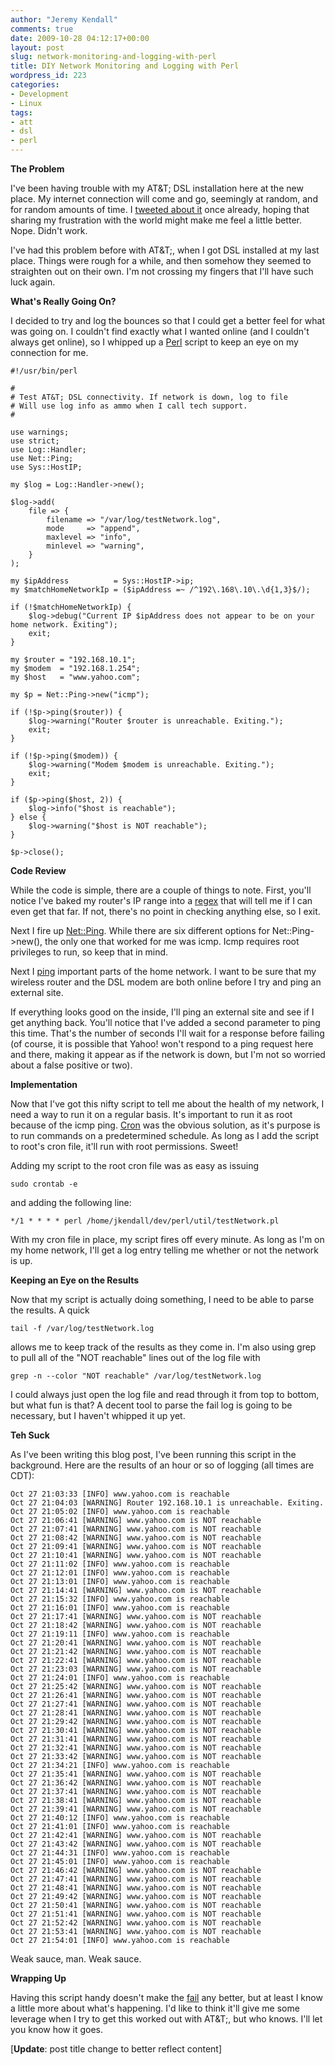 ```yaml
---
author: "Jeremy Kendall"
comments: true
date: 2009-10-28 04:12:17+00:00
layout: post
slug: network-monitoring-and-logging-with-perl
title: DIY Network Monitoring and Logging with Perl
wordpress_id: 223
categories:
- Development
- Linux
tags:
- att
- dsl
- perl
---
```


**The Problem**

I've been having trouble with my AT&T; DSL installation here at the new place.  My internet connection will come and go, seemingly at random, and for random amounts of time.  I [tweeted about it](http://twitter.com/JeremyKendall/status/5193232511) once already, hoping that sharing my frustration with the world might make me feel a little better.  Nope.  Didn't work.

I've had this problem before with AT&T;, when I got DSL installed at my last place.  Things were rough for a while, and then somehow they seemed to straighten out on their own.  I'm not crossing my fingers that I'll have such luck again.

**What's Really Going On?**

I decided to try and log the bounces so that I could get a better feel for what was going on.  I couldn't find exactly what I wanted online (and I couldn't always get online), so I whipped up a [Perl](http://en.wikipedia.org/wiki/Perl) script to keep an eye on my connection for me.


    
    
    #!/usr/bin/perl
    
    #
    # Test AT&T; DSL connectivity. If network is down, log to file
    # Will use log info as ammo when I call tech support.
    #
    
    use warnings;
    use strict;
    use Log::Handler;
    use Net::Ping;
    use Sys::HostIP;
    
    my $log = Log::Handler->new();
    
    $log->add(
        file => {
            filename => "/var/log/testNetwork.log",
            mode     => "append",
            maxlevel => "info",
            minlevel => "warning",
        }
    );
    
    my $ipAddress          = Sys::HostIP->ip; 
    my $matchHomeNetworkIp = ($ipAddress =~ /^192\.168\.10\.\d{1,3}$/);
    
    if (!$matchHomeNetworkIp) {
        $log->debug("Current IP $ipAddress does not appear to be on your home network. Exiting");
        exit;
    }
    
    my $router = "192.168.10.1";
    my $modem  = "192.168.1.254";
    my $host   = "www.yahoo.com";
    
    my $p = Net::Ping->new("icmp");
    
    if (!$p->ping($router)) {
        $log->warning("Router $router is unreachable. Exiting.");
        exit;
    }
    
    if (!$p->ping($modem)) {
        $log->warning("Modem $modem is unreachable. Exiting.");
        exit;
    }
    
    if ($p->ping($host, 2)) {
        $log->info("$host is reachable");
    } else {
        $log->warning("$host is NOT reachable");
    }
    
    $p->close();
    



**Code Review**

While the code is simple, there are a couple of things to note.  First, you'll notice I've baked my router's IP range into a [regex](http://en.wikipedia.org/wiki/Regular_expressions) that will tell me if I can even get that far.  If not, there's no point in checking anything else, so I exit.

Next I fire up [Net::Ping](http://search.cpan.org/~smpeters/Net-Ping-2.36/lib/Net/Ping.pm).  While there are six different options for Net::Ping->new(), the only one that worked for me was icmp.  Icmp requires root privileges to run, so keep that in mind. 

Next I [ping](http://en.wikipedia.org/wiki/Ping) important parts of the home network.  I want to be sure that my wireless router and the DSL modem are both online before I try and ping an external site.

If everything looks good on the inside, I'll ping an external site and see if I get anything back.  You'll notice that I've added a second parameter to ping this time.  That's the number of seconds I'll wait for a response before failing (of course, it is possible that Yahoo! won't respond to a ping request here and there, making it appear as if the network is down, but I'm not so worried about a false positive or two).

**Implementation**

Now that I've got this nifty script to tell me about the health of my network, I need a way to run it on a regular basis.  It's important to run it as root because of the icmp ping.  [Cron](http://en.wikipedia.org/wiki/Cron) was the obvious solution, as it's purpose is to run commands on a predetermined schedule. As long as I add the script to root's cron file, it'll run with root permissions.  Sweet!

Adding my script to the root cron file was as easy as issuing 
    
    sudo crontab -e

and adding the following line:


    
    
    */1 * * * * perl /home/jkendall/dev/perl/util/testNetwork.pl
    



With my cron file in place, my script fires off every minute.  As long as I'm on my home network, I'll get a log entry telling me whether or not the network is up.

**Keeping an Eye on the Results**

Now that my script is actually doing something, I need to be able to parse the results.  A quick 
    
    tail -f /var/log/testNetwork.log

allows me to keep track of the results as they come in.  I'm also using grep to pull all of the "NOT reachable" lines out of the log file with 
    
    grep -n --color "NOT reachable" /var/log/testNetwork.log

 I could always just open the log file and read through it from top to bottom, but what fun is that?  A decent tool to parse the fail log is going to be necessary, but I haven't whipped it up yet. 

**Teh Suck**

As I've been writing this blog post, I've been running this script in the background.  Here are the results of an hour or so of logging (all times are CDT):


    
    
    Oct 27 21:03:33 [INFO] www.yahoo.com is reachable
    Oct 27 21:04:03 [WARNING] Router 192.168.10.1 is unreachable. Exiting.
    Oct 27 21:05:02 [INFO] www.yahoo.com is reachable
    Oct 27 21:06:41 [WARNING] www.yahoo.com is NOT reachable
    Oct 27 21:07:41 [WARNING] www.yahoo.com is NOT reachable
    Oct 27 21:08:42 [WARNING] www.yahoo.com is NOT reachable
    Oct 27 21:09:41 [WARNING] www.yahoo.com is NOT reachable
    Oct 27 21:10:41 [WARNING] www.yahoo.com is NOT reachable
    Oct 27 21:11:02 [INFO] www.yahoo.com is reachable
    Oct 27 21:12:01 [INFO] www.yahoo.com is reachable
    Oct 27 21:13:01 [INFO] www.yahoo.com is reachable
    Oct 27 21:14:41 [WARNING] www.yahoo.com is NOT reachable
    Oct 27 21:15:32 [INFO] www.yahoo.com is reachable
    Oct 27 21:16:01 [INFO] www.yahoo.com is reachable
    Oct 27 21:17:41 [WARNING] www.yahoo.com is NOT reachable
    Oct 27 21:18:42 [WARNING] www.yahoo.com is NOT reachable
    Oct 27 21:19:11 [INFO] www.yahoo.com is reachable
    Oct 27 21:20:41 [WARNING] www.yahoo.com is NOT reachable
    Oct 27 21:21:42 [WARNING] www.yahoo.com is NOT reachable
    Oct 27 21:22:41 [WARNING] www.yahoo.com is NOT reachable
    Oct 27 21:23:03 [WARNING] www.yahoo.com is NOT reachable
    Oct 27 21:24:01 [INFO] www.yahoo.com is reachable
    Oct 27 21:25:42 [WARNING] www.yahoo.com is NOT reachable
    Oct 27 21:26:41 [WARNING] www.yahoo.com is NOT reachable
    Oct 27 21:27:41 [WARNING] www.yahoo.com is NOT reachable
    Oct 27 21:28:41 [WARNING] www.yahoo.com is NOT reachable
    Oct 27 21:29:42 [WARNING] www.yahoo.com is NOT reachable
    Oct 27 21:30:41 [WARNING] www.yahoo.com is NOT reachable
    Oct 27 21:31:41 [WARNING] www.yahoo.com is NOT reachable
    Oct 27 21:32:41 [WARNING] www.yahoo.com is NOT reachable
    Oct 27 21:33:42 [WARNING] www.yahoo.com is NOT reachable
    Oct 27 21:34:21 [INFO] www.yahoo.com is reachable
    Oct 27 21:35:41 [WARNING] www.yahoo.com is NOT reachable
    Oct 27 21:36:42 [WARNING] www.yahoo.com is NOT reachable
    Oct 27 21:37:41 [WARNING] www.yahoo.com is NOT reachable
    Oct 27 21:38:41 [WARNING] www.yahoo.com is NOT reachable
    Oct 27 21:39:41 [WARNING] www.yahoo.com is NOT reachable
    Oct 27 21:40:12 [INFO] www.yahoo.com is reachable
    Oct 27 21:41:01 [INFO] www.yahoo.com is reachable
    Oct 27 21:42:41 [WARNING] www.yahoo.com is NOT reachable
    Oct 27 21:43:42 [WARNING] www.yahoo.com is NOT reachable
    Oct 27 21:44:31 [INFO] www.yahoo.com is reachable
    Oct 27 21:45:01 [INFO] www.yahoo.com is reachable
    Oct 27 21:46:42 [WARNING] www.yahoo.com is NOT reachable
    Oct 27 21:47:41 [WARNING] www.yahoo.com is NOT reachable
    Oct 27 21:48:41 [WARNING] www.yahoo.com is NOT reachable
    Oct 27 21:49:42 [WARNING] www.yahoo.com is NOT reachable
    Oct 27 21:50:41 [WARNING] www.yahoo.com is NOT reachable
    Oct 27 21:51:41 [WARNING] www.yahoo.com is NOT reachable
    Oct 27 21:52:42 [WARNING] www.yahoo.com is NOT reachable
    Oct 27 21:53:41 [WARNING] www.yahoo.com is NOT reachable
    Oct 27 21:54:01 [INFO] www.yahoo.com is reachable
    



Weak sauce, man.  Weak sauce.

**Wrapping Up**

Having this script handy doesn't make the [fail](http://failblog.org/) any better, but at least I know a little more about what's happening.  I'd like to think it'll give me some leverage when I try to get this worked out with AT&T;, but who knows.  I'll let you know how it goes.

[**Update**: post title change to better reflect content]
